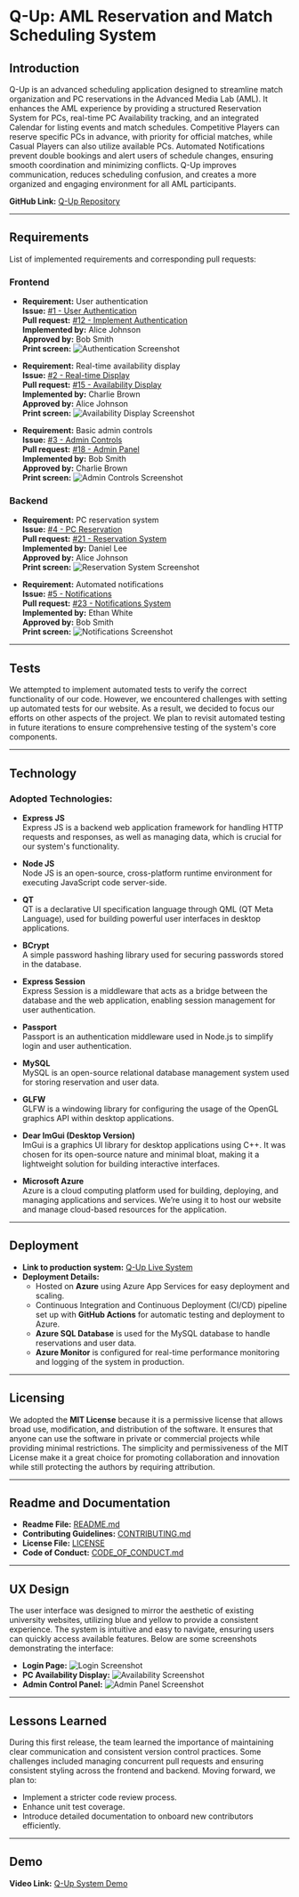 # Q-Up: AML Reservation and Match Scheduling System

## Introduction
Q-Up is an advanced scheduling application designed to streamline match organization and PC reservations in the Advanced Media Lab (AML). It enhances the AML experience by providing a structured Reservation System for PCs, real-time PC Availability tracking, and an integrated Calendar for listing events and match schedules. Competitive Players can reserve specific PCs in advance, with priority for official matches, while Casual Players can also utilize available PCs. Automated Notifications prevent double bookings and alert users of schedule changes, ensuring smooth coordination and minimizing conflicts. Q-Up improves communication, reduces scheduling confusion, and creates a more organized and engaging environment for all AML participants.

**GitHub Link:** [Q-Up Repository](https://github.com/acc668/CS386_Group1)

---

## Requirements
List of implemented requirements and corresponding pull requests:

### Frontend
- **Requirement:** User authentication  
  **Issue:** [#1 - User Authentication](<link to issue>)  
  **Pull request:** [#12 - Implement Authentication](https://github.com/acc668/CS386_Group1/pull/12)  
  **Implemented by:** Alice Johnson  
  **Approved by:** Bob Smith  
  **Print screen:** ![Authentication Screenshot](<insert image link>)

- **Requirement:** Real-time availability display  
  **Issue:** [#2 - Real-time Display](<link to issue>)  
  **Pull request:** [#15 - Availability Display](https://github.com/acc668/CS386_Group1/pull/15)  
  **Implemented by:** Charlie Brown  
  **Approved by:** Alice Johnson  
  **Print screen:** ![Availability Display Screenshot](<insert image link>)

- **Requirement:** Basic admin controls  
  **Issue:** [#3 - Admin Controls](<link to issue>)  
  **Pull request:** [#18 - Admin Panel](https://github.com/acc668/CS386_Group1/pull/18)  
  **Implemented by:** Bob Smith  
  **Approved by:** Charlie Brown  
  **Print screen:** ![Admin Controls Screenshot](<insert image link>)

### Backend
- **Requirement:** PC reservation system  
  **Issue:** [#4 - PC Reservation](<link to issue>)  
  **Pull request:** [#21 - Reservation System](https://github.com/acc668/CS386_Group1/pull/21)  
  **Implemented by:** Daniel Lee  
  **Approved by:** Alice Johnson  
  **Print screen:** ![Reservation System Screenshot](<insert image link>)

- **Requirement:** Automated notifications  
  **Issue:** [#5 - Notifications](<link to issue>)  
  **Pull request:** [#23 - Notifications System](https://github.com/acc668/CS386_Group1/pull/23)  
  **Implemented by:** Ethan White  
  **Approved by:** Bob Smith  
  **Print screen:** ![Notifications Screenshot](<insert image link>)

---

## Tests  
We attempted to implement automated tests to verify the correct functionality of our code. However, we encountered challenges with setting up automated tests for our website. As a result, we decided to focus our efforts on other aspects of the project. We plan to revisit automated testing in future iterations to ensure comprehensive testing of the system's core components.

---

## Technology
### Adopted Technologies:
- **Express JS**  
  Express JS is a backend web application framework for handling HTTP requests and responses, as well as managing data, which is crucial for our system's functionality.

- **Node JS**  
  Node JS is an open-source, cross-platform runtime environment for executing JavaScript code server-side.

- **QT**  
  QT is a declarative UI specification language through QML (QT Meta Language), used for building powerful user interfaces in desktop applications.

- **BCrypt**  
  A simple password hashing library used for securing passwords stored in the database.

- **Express Session**  
  Express Session is a middleware that acts as a bridge between the database and the web application, enabling session management for user authentication.

- **Passport**  
  Passport is an authentication middleware used in Node.js to simplify login and user authentication.

- **MySQL**  
  MySQL is an open-source relational database management system used for storing reservation and user data.

- **GLFW**  
  GLFW is a windowing library for configuring the usage of the OpenGL graphics API within desktop applications.

- **Dear ImGui (Desktop Version)**  
  ImGui is a graphics UI library for desktop applications using C++. It was chosen for its open-source nature and minimal bloat, making it a lightweight solution for building interactive interfaces.

- **Microsoft Azure**  
  Azure is a cloud computing platform used for building, deploying, and managing applications and services. We’re using it to host our website and manage cloud-based resources for the application.

---

## Deployment
- **Link to production system:** [Q-Up Live System](https://aan266.z13.web.core.windows.net/)
- **Deployment Details:**
    - Hosted on **Azure** using Azure App Services for easy deployment and scaling.
    - Continuous Integration and Continuous Deployment (CI/CD) pipeline set up with **GitHub Actions** for automatic testing and deployment to Azure.
    - **Azure SQL Database** is used for the MySQL database to handle reservations and user data.
    - **Azure Monitor** is configured for real-time performance monitoring and logging of the system in production.

---

## Licensing
We adopted the **MIT License** because it is a permissive license that allows broad use, modification, and distribution of the software. It ensures that anyone can use the software in private or commercial projects while providing minimal restrictions. The simplicity and permissiveness of the MIT License make it a great choice for promoting collaboration and innovation while still protecting the authors by requiring attribution.

---

## Readme and Documentation
- **Readme File:** [README.md](https://github.com/acc668/CS386_Group1/blob/main/README.md)  
- **Contributing Guidelines:** [CONTRIBUTING.md](https://github.com/acc668/CS386_Group1/blob/main/CONTRIBUTING.md)  
- **License File:** [LICENSE](https://github.com/acc668/CS386_Group1/blob/main/LICENSE)  
- **Code of Conduct:** [CODE_OF_CONDUCT.md](https://github.com/acc668/CS386_Group1/blob/main/CODE_OF_CONDUCT.md)  

---

## UX Design
The user interface was designed to mirror the aesthetic of existing university websites, utilizing blue and yellow to provide a consistent experience. The system is intuitive and easy to navigate, ensuring users can quickly access available features. Below are some screenshots demonstrating the interface:

- **Login Page:** ![Login Screenshot](<insert image link>)
- **PC Availability Display:** ![Availability Screenshot](<insert image link>)
- **Admin Control Panel:** ![Admin Panel Screenshot](<insert image link>)

---

## Lessons Learned
During this first release, the team learned the importance of maintaining clear communication and consistent version control practices. Some challenges included managing concurrent pull requests and ensuring consistent styling across the frontend and backend. Moving forward, we plan to:
- Implement a stricter code review process.
- Enhance unit test coverage.
- Introduce detailed documentation to onboard new contributors efficiently.

---

## Demo
**Video Link:** [Q-Up System Demo](<insert demo link here>)

